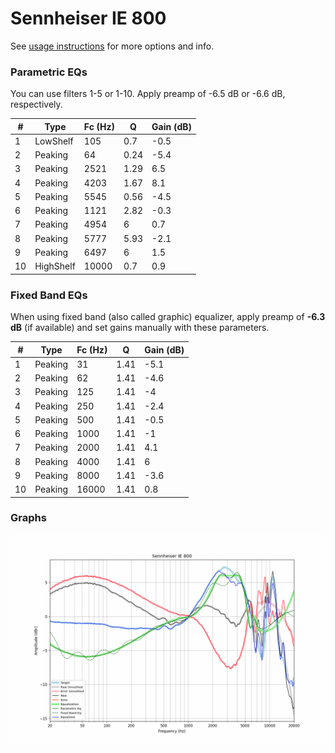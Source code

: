 # Sennheiser IE 800
See [usage instructions](https://github.com/jaakkopasanen/AutoEq#usage) for more options and info.

### Parametric EQs
You can use filters 1-5 or 1-10. Apply preamp of -6.5 dB or -6.6 dB, respectively.

|   # | Type      |   Fc (Hz) |    Q |   Gain (dB) |
|-----|-----------|-----------|------|-------------|
|   1 | LowShelf  |       105 | 0.7  |        -0.5 |
|   2 | Peaking   |        64 | 0.24 |        -5.4 |
|   3 | Peaking   |      2521 | 1.29 |         6.5 |
|   4 | Peaking   |      4203 | 1.67 |         8.1 |
|   5 | Peaking   |      5545 | 0.56 |        -4.5 |
|   6 | Peaking   |      1121 | 2.82 |        -0.3 |
|   7 | Peaking   |      4954 | 6    |         0.7 |
|   8 | Peaking   |      5777 | 5.93 |        -2.1 |
|   9 | Peaking   |      6497 | 6    |         1.5 |
|  10 | HighShelf |     10000 | 0.7  |         0.9 |

### Fixed Band EQs
When using fixed band (also called graphic) equalizer, apply preamp of **-6.3 dB** (if available) and set gains manually with these parameters.

|   # | Type    |   Fc (Hz) |    Q |   Gain (dB) |
|-----|---------|-----------|------|-------------|
|   1 | Peaking |        31 | 1.41 |        -5.1 |
|   2 | Peaking |        62 | 1.41 |        -4.6 |
|   3 | Peaking |       125 | 1.41 |        -4   |
|   4 | Peaking |       250 | 1.41 |        -2.4 |
|   5 | Peaking |       500 | 1.41 |        -0.5 |
|   6 | Peaking |      1000 | 1.41 |        -1   |
|   7 | Peaking |      2000 | 1.41 |         4.1 |
|   8 | Peaking |      4000 | 1.41 |         6   |
|   9 | Peaking |      8000 | 1.41 |        -3.6 |
|  10 | Peaking |     16000 | 1.41 |         0.8 |

### Graphs
![](./Sennheiser%20IE%20800.png)
